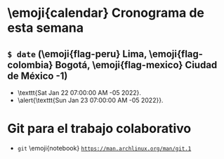 # \emoji{calendar} Cronograma de esta semana

## `$ date` (\emoji{flag-peru} Lima, \emoji{flag-colombia} Bogotá, \emoji{flag-mexico} Ciudad de México -1)

- \texttt{Sat Jan 22 07:00:00 AM -05 2022}.
- \alert{\texttt{Sun Jan 23 07:00:00 AM -05 2022}}.

# Git para el trabajo colaborativo

- `git` \emoji{notebook} [`https://man.archlinux.org/man/git.1`](https://man.archlinux.org/man/git.1)
